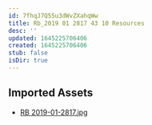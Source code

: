 ```yaml
---
id: 7fhqJ7Q55u3dWvZXahqWw
title: Rb_2019 01 2817 43 10 Resources
desc: ''
updated: 1645225706406
created: 1645225706406
stub: false
isDir: true
---
```

## Imported Assets
- [RB 2019-01-2817.jpg](/assets/rb-2019-01-2817-Muc22MqsnA8F.jpg)
